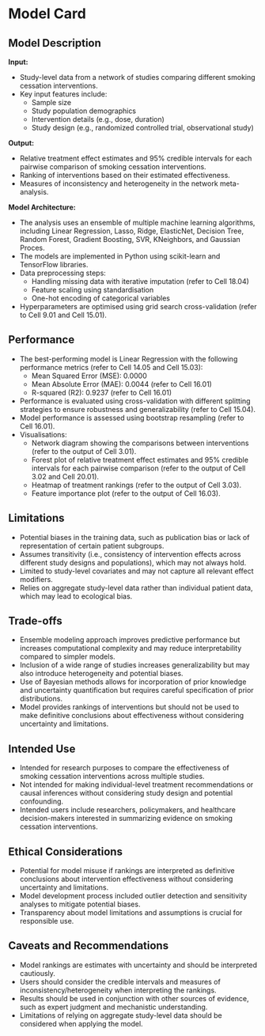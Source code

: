 # Model Card

## Model Description

**Input:**
- Study-level data from a network of studies comparing different smoking cessation interventions.
- Key input features include:
  - Sample size
  - Study population demographics
  - Intervention details (e.g., dose, duration)
  - Study design (e.g., randomized controlled trial, observational study)

**Output:**
- Relative treatment effect estimates and 95% credible intervals for each pairwise comparison of smoking cessation interventions.
- Ranking of interventions based on their estimated effectiveness.
- Measures of inconsistency and heterogeneity in the network meta-analysis.

**Model Architecture:**
- The analysis uses an ensemble of multiple machine learning algorithms, including Linear Regression, Lasso, Ridge, ElasticNet, Decision Tree, Random Forest, Gradient Boosting, SVR, KNeighbors, and Gaussian Proces.
- The models are implemented in Python using scikit-learn and TensorFlow libraries.
- Data preprocessing steps:
  - Handling missing data with iterative imputation (refer to Cell 18.04)
  - Feature scaling using standardisation
  - One-hot encoding of categorical variables
- Hyperparameters are optimised using grid search cross-validation (refer to Cell 9.01 and Cell 15.01).

## Performance

- The best-performing model is Linear Regression with the following performance metrics (refer to Cell 14.05 and Cell 15.03):
  - Mean Squared Error (MSE): 0.0000
  - Mean Absolute Error (MAE): 0.0044 (refer to Cell 16.01)
  - R-squared (R2): 0.9237 (refer to Cell 16.01)
- Performance is evaluated using cross-validation with different splitting strategies to ensure robustness and generalizability (refer to Cell 15.04).
- Model performance is assessed using bootstrap resampling (refer to Cell 16.01).
- Visualisations:
  - Network diagram showing the comparisons between interventions (refer to the output of Cell 3.01).
  - Forest plot of relative treatment effect estimates and 95% credible intervals for each pairwise comparison (refer to the output of Cell 3.02 and Cell 20.01).
  - Heatmap of treatment rankings (refer to the output of Cell 3.03).
  - Feature importance plot (refer to the output of Cell 16.03).

## Limitations

- Potential biases in the training data, such as publication bias or lack of representation of certain patient subgroups.
- Assumes transitivity (i.e., consistency of intervention effects across different study designs and populations), which may not always hold.
- Limited to study-level covariates and may not capture all relevant effect modifiers.
- Relies on aggregate study-level data rather than individual patient data, which may lead to ecological bias.

## Trade-offs

- Ensemble modeling approach improves predictive performance but increases computational complexity and may reduce interpretability compared to simpler models.
- Inclusion of a wide range of studies increases generalizability but may also introduce heterogeneity and potential biases.
- Use of Bayesian methods allows for incorporation of prior knowledge and uncertainty quantification but requires careful specification of prior distributions.
- Model provides rankings of interventions but should not be used to make definitive conclusions about effectiveness without considering uncertainty and limitations.

## Intended Use

- Intended for research purposes to compare the effectiveness of smoking cessation interventions across multiple studies.
- Not intended for making individual-level treatment recommendations or causal inferences without considering study design and potential confounding.
- Intended users include researchers, policymakers, and healthcare decision-makers interested in summarizing evidence on smoking cessation interventions.

## Ethical Considerations

- Potential for model misuse if rankings are interpreted as definitive conclusions about intervention effectiveness without considering uncertainty and limitations.
- Model development process included outlier detection and sensitivity analyses to mitigate potential biases.
- Transparency about model limitations and assumptions is crucial for responsible use.

## Caveats and Recommendations

- Model rankings are estimates with uncertainty and should be interpreted cautiously.
- Users should consider the credible intervals and measures of inconsistency/heterogeneity when interpreting the rankings.
- Results should be used in conjunction with other sources of evidence, such as expert judgment and mechanistic understanding.
- Limitations of relying on aggregate study-level data should be considered when applying the model.
